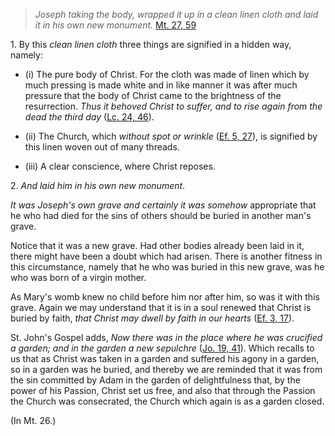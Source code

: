 
> _Joseph taking the body, wrapped it up in a clean linen cloth and laid it in his own new monument._ [Mt. 27, 59](https://vulgata.online/bible/Mt.27?ed=DR2&vfn=DR2.Mt.27.59:vs)

1\. By this _clean linen cloth_ three things are signified in a hidden way, namely:

- (i) The pure body of Christ. For the cloth was made of linen which by much pressing is made white and in like manner it was after much pressure that the body of Christ came to the brightness of the resurrection. _Thus it behoved Christ to suffer, and to rise again from the dead the third day_ ([Lc. 24, 46](https://vulgata.online/bible/Lc.24?ed=DR2&vfn=DR2.Lc.24.46:vs)).

- (ii) The Church, which _without spot or wrinkle_ ([Ef. 5, 27](https://vulgata.online/bible/Ef.5?ed=DR2&vfn=DR2.Ef.5.27:vs)), is signified by this linen woven out of many threads.

- (iii) A clear conscience, where Christ reposes.

2\. _And laid him in his own new monument_.

_It was Joseph's own grave and certainly it was somehow_ appropriate that he who had died for the sins of others should be buried in another man's grave.

Notice that it was a new grave. Had other bodies already been laid in it, there might have been a doubt which had arisen. There is another fitness in this circumstance, namely that he who was buried in this new grave, was he who was born of a virgin mother.

As Mary's womb knew no child before him nor after him, so was it with this grave. Again we may understand that it is in a soul renewed that Christ is buried by faith, _that Christ may dwell by faith in our hearts_ ([Ef. 3, 17](https://vulgata.online/bible/Ef.3?ed=DR2&vfn=DR2.Ef.3.17:vs)).

St. John's Gospel adds, _Now there was in the place where he was crucified a garden; and in the garden a new sepulchre_ ([Jo. 19, 41](https://vulgata.online/bible/Jo.19?ed=DR2&vfn=DR2.Jo.19.41:vs)). Which recalls to us that as Christ was taken in a garden and suffered his agony in a garden, so in a garden was he buried, and thereby we are reminded that it was from the sin committed by Adam in the garden of delightfulness that, by the power of his Passion, Christ set us free, and also that through the Passion the Church was consecrated, the Church which again is as a garden closed.

(In Mt. 26.)

